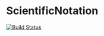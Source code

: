 # ScientificNotation

[![Build Status](https://github.com/akio-tomiya/ScientificNotation.jl/actions/workflows/CI.yml/badge.svg?branch=main)](https://github.com/akio-tomiya/ScientificNotation.jl/actions/workflows/CI.yml?query=branch%3Amain)
